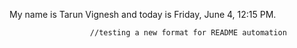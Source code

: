 My name is Tarun Vignesh and today is Friday, June 4, 12:15 PM.















                      //testing a new format for README automation
